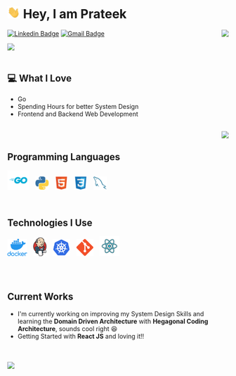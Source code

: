 # <img src="./img/Hi.gif" width="29px"> Hey, I am Prateek
<a href="https://drive.google.com/file/d/1nC1cg9dxpUCTNxrjVk1zDwczWRL3b-4Y/view?usp=sharing"><img align="right" src="https://img.shields.io/badge/-Resume_Download-informational?style=flat-square&logo=revolut&logoColor=white&link=https://drive.google.com/file/d/1nC1cg9dxpUCTNxrjVk1zDwczWRL3b-4Y/view?usp=sharing"></a>

[![Linkedin Badge](https://img.shields.io/badge/-Prateek-blue?style=flat-square&logo=Linkedin&logoColor=white&link=https://www.linkedin.com/in/prateekreddy)](https://www.linkedin.com/in/prateekreddy) [![Gmail Badge](https://img.shields.io/badge/-prateekrdd@gmail.com-c14438?style=flat-square&logo=Gmail&logoColor=white&link=mailto:prateekrdd@gmail.com)](mailto:prateekrdd@gmail.com)  

<img src="https://img.shields.io/github/followers/danglingmind?label=Follow&style=social">

 <br />
 <br />




## :computer: What I Love
* Go
* Spending Hours for better System Design
* Frontend and Backend Web Development

 <br />

<a href="#">
<img align="right" src = "https://github-readme-stats.vercel.app/api/top-langs/?username=danglingmind&layout=compact&theme=highcontrast&border_radius=10&hide_border=true">
</a>

 <br />

## Programming Languages
<img src = './img/go-logo.svg' width='50'/> <img src = './img/python2.png' height='30'/> <img src = './img/html.svg' width='30'/> <img src = './img/css.svg' width='30'/> <img src = './img/sql.svg' width='30'/> 
 
 <br />
 
## Technologies I Use
<img src = './img/docker-logo.png' width='45'/> <img src = './img/Jenkins_logo.svg' width='30'/> <img src = './img/kubernetes-logo.svg' width='40'/> <img src = './img/git.svg' width='39'/> <img src = './img/react.svg' width='45'/>
 
 <br />
 <br />
 

## Current Works
 * I'm currently working on improving my System Design Skills and learning the **Domain Driven Architecture** with **Hegagonal Coding Architecture**, sounds cool right 😆
 * Getting Started with **React JS** and loving it!!
 <br />
 <br />

<a href="#">
<img align="center" src = "https://github-readme-stats.vercel.app/api?username=danglingmind&show_icons=true&theme=highcontrast&hide_border=true&border_radius=10">
</a>
